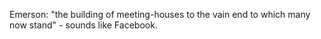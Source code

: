Emerson: "the building of meeting-houses to the vain end to which many now stand" - sounds like Facebook.
